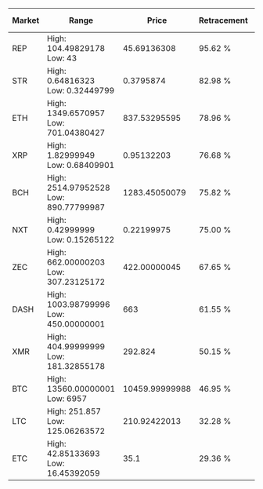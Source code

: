 | Market | Range | Price| Retracement | Doubles to 50% |
| --- | --- | --- | --- | --- |
| REP | High: 104.49829178<br />Low: 43 | 45.69136308 | 95.62 % | 1.61 |
| STR | High: 0.64816323<br />Low: 0.32449799 | 0.3795874 | 82.98 % | 1.28 |
| ETH | High: 1349.6570957<br />Low: 701.04380427 | 837.53295595 | 78.96 % | 1.22 |
| XRP | High: 1.82999949<br />Low: 0.68409901 | 0.95132203 | 76.68 % | 1.32 |
| BCH | High: 2514.97952528<br />Low: 890.77799987 | 1283.45050079 | 75.82 % | 1.33 |
| NXT | High: 0.42999999<br />Low: 0.15265122 | 0.22199975 | 75.00 % | 1.31 |
| ZEC | High: 662.00000203<br />Low: 307.23125172 | 422.00000045 | 67.65 % | 1.15 |
| DASH | High: 1003.98799996<br />Low: 450.00000001 | 663 | 61.55 % | 1.10 |
| XMR | High: 404.99999999<br />Low: 181.32855178 | 292.824 | 50.15 % | 1.00 |
| BTC | High: 13560.00000001<br />Low: 6957 | 10459.99999988 | 46.95 % | 0.00 |
| LTC | High: 251.857<br />Low: 125.06263572 | 210.92422013 | 32.28 % | 0.00 |
| ETC | High: 42.85133693<br />Low: 16.45392059 | 35.1 | 29.36 % | 0.00 |
